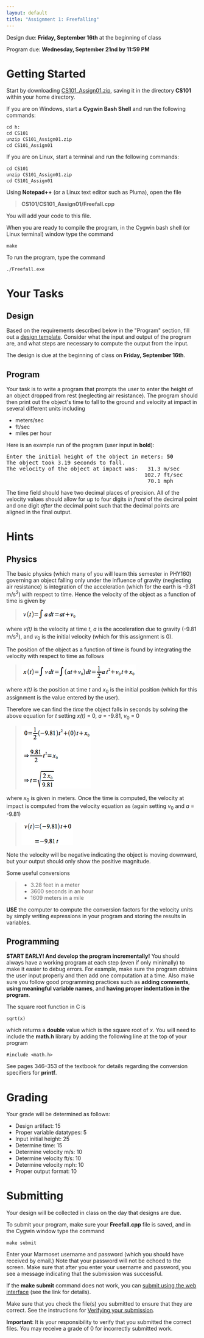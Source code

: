 ```yaml
---
layout: default
title: "Assignment 1: Freefalling"
---
```


Design due: **Friday, September 16th** at the beginning of class

Program due: **Wednesday, September 21nd by 11:59 PM**

Getting Started
===============

Start by downloading [CS101\_Assign01.zip](CS101_Assign01.zip), saving it in the directory **CS101** within your home directory.

If you are on Windows, start a **Cygwin Bash Shell** and run the following commands:

    cd h:
    cd CS101
    unzip CS101_Assign01.zip
    cd CS101_Assign01

If you are on Linux, start a terminal and run the following commands:

    cd CS101
    unzip CS101_Assign01.zip
    cd CS101_Assign01

Using **Notepad++** (or a Linux text editor such as Pluma), open the file

> **CS101/CS101\_Assign01/Freefall.cpp**

You will add your code to this file.

When you are ready to compile the program, in the Cygwin bash shell (or Linux terminal) window type the command

    make

To run the program, type the command

    ./Freefall.exe

Your Tasks
==========

## Design

Based on the requirements described below in the "Program" section, fill out a [design template](../design-template.pdf).  Consider what the input and output of the program are, and what steps are necessary to compute the output from the input.

The design is due at the beginning of class on **Friday, September 16th**.

## Program

Your task is to write a program that prompts the user to enter the height of an object dropped from rest (neglecting air resistance). The program should then print out the object's time to fall to the ground and velocity at impact in several different units including

-   meters/sec
-   ft/sec
-   miles per hour

Here is an example run of the program (user input in **bold**):

<pre>
Enter the initial height of the object in meters: <b>50</b>
The object took 3.19 seconds to fall.
The velocity of the object at impact was:   31.3 m/sec
                                           102.7 ft/sec
                                            70.1 mph
</pre>

The time field should have two decimal places of precision. All of the velocity values should allow for up to four digits *in front* of the decimal point and one digit *after* the decimal point such that the decimal points are aligned in the final output.

Hints
=====

Physics
-------

The basic physics (which many of you will learn this semester in PHY160) governing an object falling only under the influence of gravity (neglecting air resistance) is integration of the acceleration (which for the earth is -9.81 m/s<sup>2</sup>) with respect to time. Hence the velocity of the object as a function of time is given by

> ![image](images/assign01/veleq.png)

where *v(t)* is the velocity at time *t*, *a* is the acceleration due to gravity (-9.81 m/s<sup>2</sup>), and *v*<sub>0</sub> is the initial velocity (which for this assignment is 0).

The position of the object as a function of time is found by integrating the velocity with respect to time as follows

> ![image](images/assign01/poseq.png)

where *x(t)* is the position at time *t* and *x*<sub>0</sub> is the initial position (which for this assignment is the value entered by the user).

Therefore we can find the *time* the object falls in seconds by solving the above equation for *t* setting *x(t)* = 0, *a* = -9.81, *v*<sub>0</sub> = 0

> ![image](images/assign01/timeeq.png)

where *x*<sub>0</sub> is given in meters. Once the time is computed, the velocity at impact is computed from the velocity equation as (again setting *v*<sub>0</sub> and *a* = -9.81)

> ![image](images/assign01/finalveleq.png)

Note the velocity will be negative indicating the object is moving downward, but your output should only show the positive magnitude.

Some useful conversions

> -   3.28 feet in a meter
> -   3600 seconds in an hour
> -   1609 meters in a mile

**USE** the computer to compute the conversion factors for the velocity units by simply writing expressions in your program and storing the results in variables.

Programming
-----------

**START EARLY! And develop the program incrementally!** You should always have a working program at each step (even if only minimally) to make it easier to debug errors. For example, make sure the program obtains the user input properly and then add one computation at a time. Also make sure you follow good programming practices such as **adding comments**, **using meaningful variable names**, and **having proper indentation in the program**.

The square root function in C is

    sqrt(x)

which returns a **double** value which is the square root of *x*. You will need to include the **math.h** library by adding the following line at the top of your program

    #include <math.h>

See pages 346&ndash;353 of the textbook for details regarding the conversion specifiers for **printf**.

Grading
=======

Your grade will be determined as follows:

* Design artifact: 15
* Proper variable datatypes: 5
* Input initial height: 25
* Determine time: 15
* Determine velocity m/s: 10
* Determine velocity ft/s: 10
* Determine velocity mph: 10
* Proper output format: 10

Submitting
==========

Your design will be collected in class on the day that designs are due.

To submit your program, make sure your **Freefall.cpp** file is saved, and in the Cygwin window type the command

    make submit

Enter your Marmoset username and password (which you should have received by email.) Note that your password will not be echoed to the screen. Make sure that after you enter your username and password, you see a message indicating that the submission was successful.

If the **make submit** command does not work, you can [submit using the web interface](../submitting.html) (see the link for details).

Make sure that you check the file(s) you submitted to ensure that they are correct.  See the instructions for [Verifying your submission](../submitting.html#verifying-your-submission).

<div class="callout">
<b>Important</b>: It is your responsibility to verify that you submitted the correct files.  You may receive a grade of 0 for incorrectly submitted work.
</div>

<!-- vim:set wrap: -->
<!-- vim:set linebreak: -->
<!-- vim:set nolist: -->
